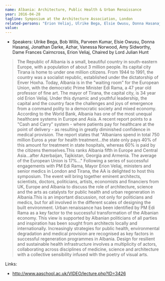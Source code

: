 ```yaml
---
name: Albania: Architecture, Public Health & Urban Renaissance
year: 2016-04-28
tagline: Symposium at the Architecture Association, London
related-persons: "Erion Veliaj, Ulrike Bega, Elsie Owusu, Donna Hasanaj"
value:
---
```

* Speakers: Ulrike Bega, Bob Wills, Parveen Kumar, Elsie Owusu, Donna Hasanaj, Jonathan Darke, Azhar, Vanessa Norwood, Amy Sidworthy, Dame Frances Cairncross, Erion Veliaj, Chaired by Lord Julian Hunt

>The Republic of Albania is a small, beautiful country in south-eastern Europe, with a population of about 3 million people. Its capital city Tirana is home to under one million citizens. From 1944 to 1991, the country was a socialist republic, established under the dictatorship of Enver Hoxha. Today, Albania is in the "waiting room" for the European Union, with the democratic Prime Minister Edi Rama, a 47 year old professor of fine art. The mayor of Tirana, the capital city, is 34 year old Erion Veliaj. Under this dynamic and youthful leadership, the capital and the country face the challenges and joys of emergence from a command polity to a democratic society and mixed economy.
According to the World Bank, Albania has one of the most unequal healthcare systems in Europe and Asia. A recent report points to a "Cash and Carry" system - where patients pay for healthcare at the point of delivery - as resulting in greatly diminished confidence in medical provision. The report states that "Albanians spend in total 750 million Euros a year for health treatment...the state only pays 40% of this amount for treatment in state hospitals, whereas 60% is paid by the citizens themselves.This ranks Albania fifth in Europe and Central Asia...after Azerbaijan, Tajikistan, Georgia and Armenia. The average of the European Union is 17%..."
Following a series of successful engagements with PM Edi Rama, Mayor Erion Veliaj, ministers and senior medics in London and Tirana, the AA is delighted to host this symposium. The event will bring together eminent architects, scientists, doctors, politicians, artists, economists and financiers from  UK, Europe and Albania to discuss the role of architecture, science  and the arts as catalysts for public health and urban regeneration in Albania.This is an important discussion, not only for politicians and medics, but for all involved in the different scales of designing the built environment.
Urban renaissance has been identified by PM Edi Rama as a key factor to the successful transformation of the Albanian economy. This view is supported by Albanian politicians of all parties and inspiration has been sought from architects locally and internationally. Increasingly strategies for public health, environmental degradation and medical provision are recognised as key factors in successful regeneration programmes in Albania. Design for resilient and sustainable health infrastructure  involves a multiplicity of actors, collaborating across disciplines of medicine, science and architecture with a collective sensibility infused with the poetry of visual arts.

Links:
* <http://www.aaschool.ac.uk/VIDEO/lecture.php?ID=3426>
